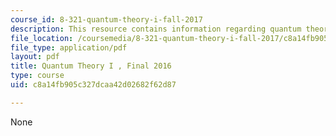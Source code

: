 ```yaml
---
course_id: 8-321-quantum-theory-i-fall-2017
description: This resource contains information regarding quantum theory I, exams.
file_location: /coursemedia/8-321-quantum-theory-i-fall-2017/c8a14fb905c327dcaa42d02682f62d87_MIT8_321F17_Final_2016.pdf
file_type: application/pdf
layout: pdf
title: Quantum Theory I , Final 2016
type: course
uid: c8a14fb905c327dcaa42d02682f62d87

---
```

None
